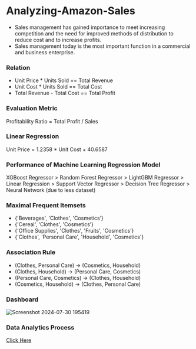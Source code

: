 # Analyzing-Amazon-Sales
* Sales management has gained importance to meet increasing competition and the need for improved methods of distribution to reduce cost and to increase profits.
* Sales management today is the most important function in a commercial and business enterprise.

### Relation
- Unit Price * Units Sold == Total Revenue
- Unit Cost * Units Sold == Total Cost
- Total Revenue - Total Cost == Total Profit

### Evaluation Metric
Profitability Ratio =  Total Profit / Sales

### Linear Regression
Unit Price = 1.2358 * Unit Cost + 40.6587

### Performance of Machine Learning Regression Model
XGBoost Regressor > Random Forest Regressor > LightGBM Regressor > Linear Regression > Support Vector Regressor > Decision Tree Regressor > Neural Network (due to less dataset)

### Maximal Frequent Itemsets
* {'Beverages', 'Clothes', 'Cosmetics’}
* {'Cereal', 'Clothes', 'Cosmetics’}
* {'Office Supplies', 'Clothes', 'Fruits', 'Cosmetics’}
* {'Clothes', 'Personal Care', 'Household', 'Cosmetics'}

### Association Rule
* (Clothes, Personal Care) -> (Cosmetics, Household)
* (Clothes, Household) -> (Personal Care, Cosmetics)
* (Personal Care, Cosmetics) -> (Clothes, Household)
* (Cosmetics, Household) -> (Clothes, Personal Care)

### Dashboard
![Screenshot 2024-07-30 195419](https://github.com/user-attachments/assets/a69401b4-5801-4fef-b488-68dd3f9ea416)

### Data Analytics Process
<a href="https://github.com/Samuel-Nadar1211/Analyzing-Amazon-Sales/blob/main/Data%20Analytics%20Process.pptx">Click Here</a>
